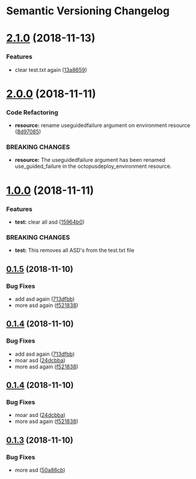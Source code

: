 # Semantic Versioning Changelog

# [2.1.0](https://github.com/MattHodge/semantic-release-test/compare/v2.0.0...v2.1.0) (2018-11-13)


### Features

* clear test.txt again ([13a8659](https://github.com/MattHodge/semantic-release-test/commit/13a8659))

# [2.0.0](https://github.com/MattHodge/semantic-release-test/compare/v1.0.0...v2.0.0) (2018-11-11)


### Code Refactoring

* **resource:** rename useguidedfailure argument on environment resource ([8d97085](https://github.com/MattHodge/semantic-release-test/commit/8d97085))


### BREAKING CHANGES

* **resource:** The useguidedfailure argument has been renamed use_guided_failure in the octopusdeploy_environment resource.

# [1.0.0](https://github.com/MattHodge/semantic-release-test/compare/v0.1.5...v1.0.0) (2018-11-11)


### Features

* **test:** clear all asd ([15964b0](https://github.com/MattHodge/semantic-release-test/commit/15964b0))


### BREAKING CHANGES

* **test:** This removes all ASD's from the test.txt file

## [0.1.5](https://github.com/MattHodge/semantic-release-test/compare/v0.1.4...v0.1.5) (2018-11-10)


### Bug Fixes

* add asd again ([713dfbb](https://github.com/MattHodge/semantic-release-test/commit/713dfbb))
* more asd again ([f521838](https://github.com/MattHodge/semantic-release-test/commit/f521838))

## [0.1.4](https://github.com/MattHodge/semantic-release-test/compare/v0.1.3...v0.1.4) (2018-11-10)


### Bug Fixes

* add asd again ([713dfbb](https://github.com/MattHodge/semantic-release-test/commit/713dfbb))
* moar asd ([24dcbba](https://github.com/MattHodge/semantic-release-test/commit/24dcbba))
* more asd again ([f521838](https://github.com/MattHodge/semantic-release-test/commit/f521838))

## [0.1.4](https://github.com/MattHodge/semantic-release-test/compare/v0.1.3...v0.1.4) (2018-11-10)

### Bug Fixes

* moar asd ([24dcbba](https://github.com/MattHodge/semantic-release-test/commit/24dcbba))
* more asd again ([f521838](https://github.com/MattHodge/semantic-release-test/commit/f521838))

## [0.1.3](https://github.com/MattHodge/semantic-release-test/compare/v0.1.2...v0.1.3) (2018-11-10)

### Bug Fixes

* more asd ([50a86cb](https://github.com/MattHodge/semantic-release-test/commit/50a86cb))
